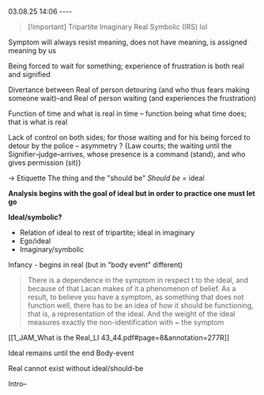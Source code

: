 03.08.25
14:06 ----


> [!important] Tripartite
> Imaginary Real Symbolic (IRS) lol


Symptom will always resist meaning, does not have meaning, is assigned meaning by us 

Being forced to wait for something; experience of frustration is both real and signified 

Divertance between Real of person detouring (and who thus fears making someone wait)–and Real of person waiting (and experiences the frustration)

Function of time and what is real in time – function being what time does; that is what is real 

Lack of control on both sides; for those waiting and for his being forced to detour by the police – asymmetry ?
{Law courts; the waiting until the Signifier–judge–arrives, whose presence is a command (stand), and who gives permission (sit)}

→ Etiquette
The thing and the "should be"
*Should be* = ideal 

**Analysis begins with the goal of ideal but in order to practice one must let go**

**Ideal/symbolic?** 
- Relation of ideal to rest of tripartite; ideal in imaginary
- Ego/ideal 
- Imaginary/symbolic

Infancy - begins in real (but in "body event" different)

> There is a dependence in the symptom in respect t to the ideal, and because of that Lacan makes of it a phenomenon of belief. As a result, to believe you have a symptom, as something that does not function well, there has to be an idea of how it should be functioning, that is, a representation of the ideal. And the weight of the ideal measures exactly the non-identification with ~ the symptom

[[1_JAM_What is the Real_LI 43_44.pdf#page=8&annotation=277R]]

Ideal remains until the end
Body-event 

Real cannot exist without ideal/should-be

Intro–